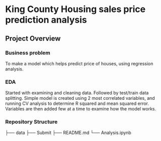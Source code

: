 # King County Housing sales price prediction analysis




## Project Overview

### Business problem 

To make a model which helps predict price of houses, using regression analysis. 

### EDA

Started with examining and cleaning data. Followed by test/train data splitting. Simple model is created using 2 most correlated variables, and running CV analysis to determine R squared and mean squared error. Variables are then added few at a time to examine how the model works.



### Repository Structure
├── data
├── Submit
├── README.md
└── Analysis.ipynb


